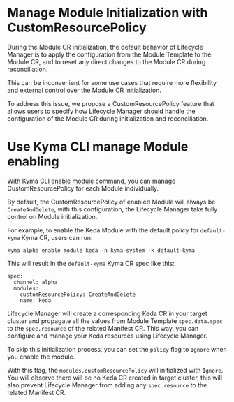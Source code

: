 # Manage Module Initialization with CustomResourcePolicy

During the Module CR initialization, the default behavior of Lifecycle Manager is to apply the configuration from the Module Template to the Module CR, and to reset any direct changes to the Module CR during reconciliation. 

This can be inconvenient for some use cases that require more flexibility and external control over the Module CR initialization.

To address this issue, we propose a CustomResourcePolicy feature that allows users to specify how Lifecycle Manager should handle the configuration of the Module CR during initialization and reconciliation.

# Use Kyma CLI manage Module enabling

With Kyma CLI [enable module](https://github.com/kyma-project/cli/blob/main/docs/gen-docs/kyma_alpha_enable.md) command, you can manage CustomResourcePolicy for each Module individually.

By default, the CustomResourcePolicy of enabled Module will always be `CreateAndDelete`, with this configuration, the Lifecycle Manager take fully control on Module initialization.

For example, to enable the Keda Module with the default policy for `default-kyma` Kyma CR, users can run:
```
kyma alpha enable module keda -n kyma-system -k default-kyma
```

This will result in the `default-kyma` Kyma CR spec like this:
```
spec:
  channel: alpha
  modules:
  - customResourcePolicy: CreateAndDelete
    name: keda
```

Lifecycle Manager will create a corresponding Keda CR in your target cluster and propagate all the values from Module Template `spec.data.spec` to the `spec.resource` of the related Manifest CR. This way, you can configure and manage your Keda resources using Lifecycle Manager.

To skip this initialization process, you can set the `policy` flag to `Ignore` when you enable the module.

With this flag, the `modules.customResourcePolicy` will initialized with `Ignore`. You will observe there will be no Keda CR created in target cluster, this will also prevent Lifecycle Manager from adding any `spec.resource` to the related Manifest CR. 